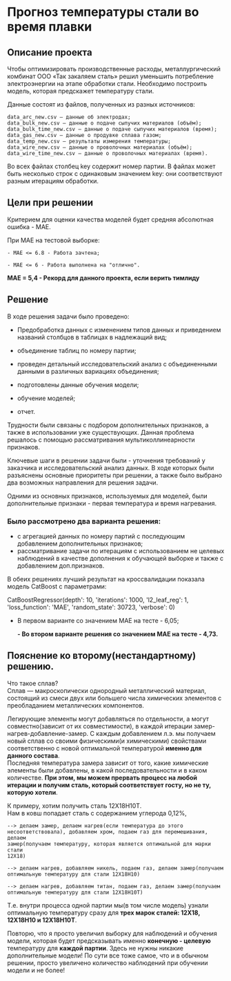 # Прогноз температуры стали во время плавки

## Описание проекта

Чтобы оптимизировать производственные расходы, металлургический комбинат ООО «Так закаляем сталь» решил уменьшить потребление электроэнергии на этапе обработки стали. Необходимо построить модель, которая предскажет температуру стали. 

Данные состоят из файлов, полученных из разных источников:

    data_arc_new.csv — данные об электродах;
    data_bulk_new.csv — данные о подаче сыпучих материалов (объём);
    data_bulk_time_new.csv — данные о подаче сыпучих материалов (время);
    data_gas_new.csv — данные о продувке сплава газом;
    data_temp_new.csv — результаты измерения температуры;
    data_wire_new.csv — данные о проволочных материалах (объём);
    data_wire_time_new.csv — данные о проволочных материалах (время).

Во всех файлах столбец key содержит номер партии. В файлах может быть несколько строк с одинаковым значением key: они соответствуют разным итерациям обработки.

## Цели при решении

Критерием для оценки качества моделей будет средняя абсолютная ошибка - МАЕ.

При МАЕ на тестовой выборке:

    - МАЕ <= 6.8 - Работа зачтена;

    - МАЕ <= 6 - Работа выполнена на "отлично".

**МАЕ = 5,4 - Рекорд для данного проекта, если верить тимлиду**

## Решение

В ходе решения задачи было проведено:

- Предобработка данных с изменением типов данных и приведением названий столбцов в таблицах в надлежащий вид;

- объединение таблиц по номеру партии;

- проведен детальный исследовательский анализ с объединенными данными в различных вариациях объединения;

- подготовлены данные обучения модели;

- обучение моделей;

- отчет.

Трудности были связаны с подбором дополнительных признаков, а также в использовании уже существующих. Данная проблема решалось с помощью рассматривания мультиколлинеарности признаков.

Ключевые шаги в решении задачи были - уточнения требований у заказчика и исследовательский анализ данных. В ходе которых были разъяснены основные приоритеты при решении, а также было выбрано два возможных направления для решения задачи.

Одними из основных признаков, используемых для моделей, были дополнительные признаки - первая температура и время нагревания.

### Было рассмотрено два варианта решения:

- с агрегацией данных по номеру партий с последующим добавлением дополнительных признаков; 
- рассматривание задачи по итерациям с использованием не целевых наблюдений в качестве дополнения к обучающей выборке и также с добавлением доп.признаков. 

В обеих решениях лучший результат на кроссвалидации показала модель CatBoost с параметрами:

CatBoostRegressor(depth': 10, 'iterations': 1000, 'l2_leaf_reg': 1, 'loss_function': 'MAE', 'random_state': 30723, 'verbose': 0)

- В первом варианте со значением МАЕ на тесте - 6,05;

  **- Во втором варианте решения со значением МАЕ на тесте - 4,73.**



  

## Пояснение ко второму(нестандартному) решению.

Что такое сплав?  
Сплав — макроскопически однородный металлический материал, состоящий из смеси двух или большего числа химических элементов с преобладанием металлических компонентов.  

Легирующие элементы могут добавляться по отдельности, а могут совместно(зависит от их совместимости), в каждой итерации замер-нагрев-добавление-замер. С каждым добавлением л.э. мы получаем новый сплав со своими физическими(и химическими) свойствами соответственно с новой оптимальной температурой **именно для данного состава**.  
Последняя температура замера зависит от того, какие химические элементы были добавлены, в какой последовательности и в каком количестве. **При этом, мы можем прервать процесс на любой итерации и получим сталь, который соответствует госту, но не ту, которую хотели**.  
 
 
К примеру, хотим получить сталь 12Х18Н10Т.  
Нам в ковш попадает сталь с содержанием углерода 0,12%,  

    --> делаем замер, делаем нагрев(если температура до этого 
    несоответствовала), добавляем хром, подаем газ для перемешивания, делаем
    замер(получаем температуру, которая является оптимальной для марки стали
    12Х18) 

    --> делаем нагрев, добавляем никель, подаем газ, делаем замер(получаем оптимальную температуру для стали 12Х18Н10)

    --> делаем нагрев, добавляем титан, подаем газ, делаем замер(получаем оптимальную температуру для стали 12Х18Н10Т) 

 
 
Т.е. внутри процесса одной партии мы(в том числе модель) узнали оптимальную температуру сразу для **трех марок сталей: 12Х18, 12Х18Н10 и 12Х18Н10Т**. 
 
 
Повторю, что я просто увеличил выборку для наблюдений и обучения модели, которая будет предсказывать именно **конечную - целевую** температуру для **каждой партии**. Здесь не нужны никакие дополнительные модели! По сути все тоже самое, что и в обычном решении, просто увеличено количество наблюдений при обучении модели и не более! 



